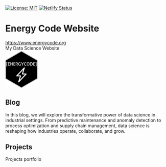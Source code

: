 <!-- badges: start -->

[![License: MIT](https://img.shields.io/badge/License-MIT-yellow.svg)](https://opensource.org/licenses/MIT) [![Netlify Status](https://api.netlify.com/api/v1/badges/d638f799-bbf7-4905-99e0-7696e734c879/deploy-status)](https://app.netlify.com/sites/energycodeorg/deploys)
<!-- badges: end -->

# Energy Code Website    
https://www.energycode.org    
My Data Science Website   
<a href="https://www.energycode.org"><img src="/posts/01082023-Blog-Logo/logo.png"  width=20% height=20%></a>

## Blog

In this blog, we will explore the transformative power of data science in
industrial settings. From predictive maintenance and anomaly detection to
process optimization and supply chain management, data science is reshaping how
industries operate, collaborate, and grow.

## Projects

Projects portfolio
